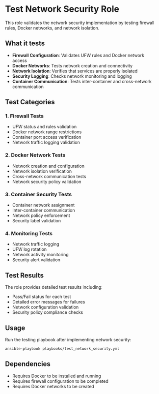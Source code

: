 # Test Network Security Role

This role validates the network security implementation by testing firewall rules, Docker networks, and network isolation.

## What it tests

- **Firewall Configuration**: Validates UFW rules and Docker network access
- **Docker Networks**: Tests network creation and connectivity
- **Network Isolation**: Verifies that services are properly isolated
- **Security Logging**: Checks network monitoring and logging
- **Container Communication**: Tests inter-container and cross-network communication

## Test Categories

### 1. Firewall Tests

- UFW status and rules validation
- Docker network range restrictions
- Container port access verification
- Network traffic logging validation

### 2. Docker Network Tests

- Network creation and configuration
- Network isolation verification
- Cross-network communication tests
- Network security policy validation

### 3. Container Security Tests

- Container network assignment
- Inter-container communication
- Network policy enforcement
- Security label validation

### 4. Monitoring Tests

- Network traffic logging
- UFW log rotation
- Network activity monitoring
- Security alert validation

## Test Results

The role provides detailed test results including:

- Pass/Fail status for each test
- Detailed error messages for failures
- Network configuration validation
- Security policy compliance checks

## Usage

Run the testing playbook after implementing network security:

```bash
ansible-playbook playbooks/test_network_security.yml
```

## Dependencies

- Requires Docker to be installed and running
- Requires firewall configuration to be completed
- Requires Docker networks to be created
